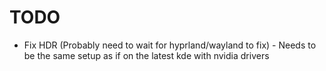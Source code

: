 # TODO

- Fix HDR (Probably need to wait for hyprland/wayland to fix) - Needs to be the same setup as if on the latest kde with nvidia drivers
